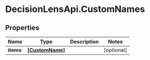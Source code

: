 # DecisionLensApi.CustomNames

## Properties
Name | Type | Description | Notes
------------ | ------------- | ------------- | -------------
**items** | [**[CustomName]**](CustomName.md) |  | [optional] 


